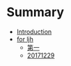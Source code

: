# Summary

* [Introduction](README.md)
* [for ljh](ljh/README.md)
    * [第一](ljh/20171212.md)
    * [20171229](ljh/20171229.md)


